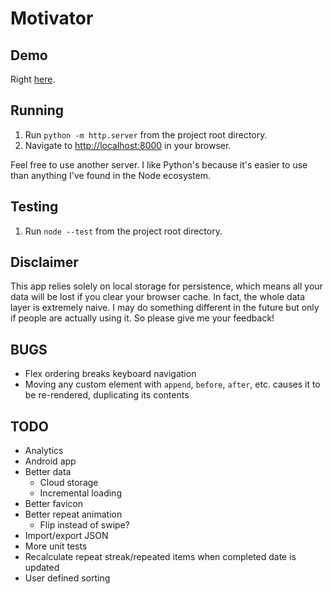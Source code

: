 # Motivator

## Demo

Right [here](https://dkennedy.io/motivator).

## Running

1. Run `python -m http.server` from the project root directory.
2. Navigate to [http://localhost:8000](http://localhost:8000) in your browser.

Feel free to use another server. I like Python's because it's easier to use than
anything I've found in the Node ecosystem.

## Testing

1. Run `node --test` from the project root directory.

## Disclaimer

This app relies solely on local storage for persistence, which means all your
data will be lost if you clear your browser cache. In fact, the whole data
layer is extremely naive. I may do something different in the future but only
if people are actually using it. So please give me your feedback!

## BUGS

* Flex ordering breaks keyboard navigation
* Moving any custom element with `append`, `before`, `after`, etc. causes it to
  be re-rendered, duplicating its contents

## TODO

* Analytics
* Android app
* Better data
    * Cloud storage
    * Incremental loading
* Better favicon
* Better repeat animation
    * Flip instead of swipe?
* Import/export JSON
* More unit tests
* Recalculate repeat streak/repeated items when completed date is updated
* User defined sorting

